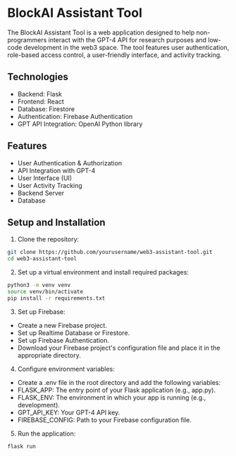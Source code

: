 # BlockAI Assistant Tool

The BlockAI Assistant Tool is a web application designed to help non-programmers interact with the GPT-4 API for research purposes and low-code development in the web3 space. The tool features user authentication, role-based access control, a user-friendly interface, and activity tracking.

## Technologies

- Backend: Flask
- Frontend: React
- Database: Firestore
- Authentication: Firebase Authentication
- GPT API Integration: OpenAI Python library

## Features

- User Authentication & Authorization
- API Integration with GPT-4
- User Interface (UI)
- User Activity Tracking
- Backend Server
- Database

## Setup and Installation

1. Clone the repository:
```bash
git clone https://github.com/yourusername/web3-assistant-tool.git
cd web3-assistant-tool
```

2. Set up a virtual environment and install required packages:
```bash
python3 -m venv venv
source venv/bin/activate
pip install -r requirements.txt
```

3. Set up Firebase:
- Create a new Firebase project.
- Set up Realtime Database or Firestore.
- Set up Firebase Authentication.
- Download your Firebase project's configuration file and place it in the appropriate directory.

4. Configure environment variables:
- Create a .env file in the root directory and add the following variables:
 - FLASK_APP: The entry point of your Flask application (e.g., app.py).
 - FLASK_ENV: The environment in which your app is running (e.g., development).
 - GPT_API_KEY: Your GPT-4 API key.
 - FIREBASE_CONFIG: Path to your Firebase configuration file.

5. Run the application:
```bash
flask run
```
